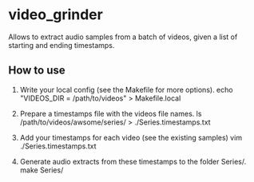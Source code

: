 
video_grinder
=============

Allows to extract audio samples from a batch of videos, given a list of starting and ending timestamps.

How to use
----------

1. Write your local config (see the Makefile for more options).
        echo "VIDEOS_DIR = /path/to/videos" > Makefile.local

2. Prepare a timestamps file with the videos file names.
        ls /path/to/videos/awsome/series/ > ./Series.timestamps.txt

3. Add your timestamps for each video (see the existing samples)
        vim ./Series.timestamps.txt

4. Generate audio extracts from these timestamps to the folder Series/.
        make Series/


